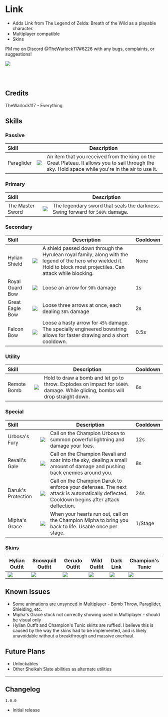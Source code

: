 # Link #
- Adds Link from The Legend of Zelda: Breath of the Wild as a playable character.
- Multiplayer compatible
- Skins

PM me on Discord @TheWarlock117#6226 with any bugs, complaints, or suggestions!

[![](https://cdn.discordapp.com/attachments/1099804589684969593/1099811837639413820/Risk_of_Rain_2_Screenshot_2023.04.23_-_14.24.24.15.png)]()

[![]()]()
[![]()]()

[![]()]()

## Credits
TheWarlock117 - Everything

## Skills

### Passive
| Skill | | Description |
|:-|-|------|
| Paraglider | ![](https://cdn.discordapp.com/attachments/1099804589684969593/1099804887358914630/Paraglider.png) | An item that you received from the king on the Great Plateau. It allows you to sail through the sky. Hold space while you're in the air to use it. |

### Primary
| Skill | | Description |
|:-|-|------|
| The Master Sword | ![](https://cdn.discordapp.com/attachments/1099804589684969593/1099804836582658168/MasterSword.png) | The legendary sword that seals the darkness. Swing forward for `500%` damage. |

### Secondary
| Skill | | Description | Cooldown |
|:-|-|------|-|
| Hylian Shield | ![](https://cdn.discordapp.com/attachments/1099804589684969593/1099804788134248458/HylianShieldIcon.png) | A shield passed down through the Hyrulean royal family, along with the legend of the hero who wielded it. Hold to block most projectiles. Can attack while blocking. | None |
| Royal Guard Bow | ![](https://cdn.discordapp.com/attachments/1099804589684969593/1099804748112212088/RoyalGuardBow.png) | Loose an arrow for `90%` damage | 1s |
| Great Eagle Bow | ![](https://cdn.discordapp.com/attachments/1099804589684969593/1099804714373222501/GreatEagleBow.png) | Loose three arrows at once, each dealing `30%` damage | 2s |
| Falcon Bow | ![](https://cdn.discordapp.com/attachments/1099804589684969593/1099804708685750292/FalconBow.png) | Loose a hasty arrow for `45%` damage. The specially engineered bowstring allows for faster drawing and a short cooldown. | 0.5s |

### Utility
| Skill | | Description | Cooldown |
|:-|-|------|-|
| Remote Bomb | ![](https://cdn.discordapp.com/attachments/1099804589684969593/1099804877707812974/RemoteBomb.png) | Hold to draw a bomb and let go to throw. Explodes on impact for `1600%` damage. While gliding, bombs will drop straight down. | 6s |

### Special
| Skill | | Description | Cooldown |
|:-|-|------|-|
| Urbosa's Fury | ![](https://cdn.discordapp.com/attachments/1099804589684969593/1099804902382899220/UrbosasFury.png) | Call on the Champion Urbosa to summon powerful lightning and damage your foes. | 12s |
| Revali's Gale | ![](https://cdn.discordapp.com/attachments/1099804589684969593/1099804910859599965/RevalisGale.png) | Call on the Champion Revali and soar into the sky, dealing a small amount of damage and pushing back enemies around you. | 8s |
| Daruk's Protection | ![](https://cdn.discordapp.com/attachments/1099804589684969593/1099804924352663662/DaruksProtection.png) | Call on the Champion Daruk to enforce your defenses. The next attack is automatically deflected. Cooldown begins after attack deflection. | 24s |
| Mipha's Grace | ![](https://cdn.discordapp.com/attachments/1099804589684969593/1099804935039754360/MiphasGrace.png) | When your hearts run out, call on the Champion Mipha to bring you back to life. Usable once per stage. | 1/Stage |

### Skins
|   Hylian Outfit  | Snowquill Outfit |   Gerudo Outfit  |    Wild Outfit   |    Dark Link     | Champion's Tunic |
|--|--|--|--|--|--|
| ![](https://cdn.discordapp.com/attachments/1099804589684969593/1099817644149973134/Hylian.png) | ![](https://cdn.discordapp.com/attachments/1099804589684969593/1099817644397445220/Snowquill.png) | ![](https://cdn.discordapp.com/attachments/1099804589684969593/1099817643919282336/Gerudo.png) | ![](https://cdn.discordapp.com/attachments/1099804589684969593/1099817644607148042/Wild.png) | ![](https://cdn.discordapp.com/attachments/1099804589684969593/1099817643726356521/Dark.png) | ![](https://cdn.discordapp.com/attachments/1099804589684969593/1099817643478884423/Champion.png) |

## Known Issues
- Some animations are unsynced in Multiplayer - Bomb Throw, Paraglider, Shielding, etc.
- Mipha's Grace stock not correctly showing used in Multiplayer - should be visual only
- Hylian Outfit and Champion's Tunic skirts are ruffled. I believe this is caused by the way the skins had to be implemented, and is likely unavoidable without a breakthrough and massive overhaul.

## Future Plans
- Unlockables
- Other Sheikah Slate abilities as alternate utilities
___
## Changelog

`1.0.0`
- Initial release
